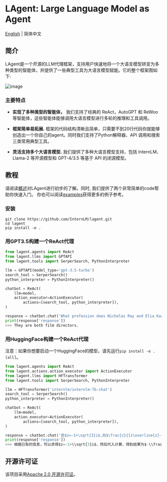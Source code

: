 # LAgent: Large Language Model as Agent

[English](README.md) | 简体中文

## 简介

LAgent是一个开源的LLM代理框架，支持用户快速地将一个大语言模型转变为多种类型的智能体，并提供了一些典型工具为大语言模型赋能。它的整个框架图如下:

![image](https://github.com/InternLM/lagent/assets/24351120/e104171e-4baf-43b3-8e6d-90cff1b298b6)

### 主要特点

- **实现了多种类型的智能体，** 我们支持了经典的 ReAct，AutoGPT 和 ReWoo 等智能体，这些智能体能够调用大语言模型进行多轮的推理和工具调用。

- **框架简单易拓展.** 框架的代码结构清晰且简单，只需要不到20行代码你就能够创造出一个你自己的agent。同时我们支持了Python解释器、API 调用和搜索三类常用典型工具。

- **灵活支持多个大语言模型.** 我们提供了多种大语言模型支持，包括 InternLM、Llama-2 等开源模型和 GPT-4/3.5 等基于 API 的闭源模型。

## 教程

请阅读[概述](docs/overview.md)对LAgent进行初步的了解。同时, 我们提供了两个非常简单的code帮助你快速入门。 你也可以阅读[examples](examples/)获得更多的例子参考。

### 安装

```
git clone https://github.com/InternLM/lagent.git
cd lagent
pip install -e .
```

### 用GPT3.5构建一个ReAct代理

```python
from lagent.agents import ReAct
from lagent.llms import GPTAPI
from lagent.tools import SerperSearch, PythonInterpreter

llm = GPTAPI(model_type='gpt-3.5-turbo')
search_tool = SerperSearch()
python_interpreter = PythonInterpreter()

chatbot = ReAct(
    llm=model,
    action_executor=ActionExecutor(
        actions=[search_tool, python_interpreter]),
)

response = chatbot.chat('What profession does Nicholas Ray and Elia Kazan have in common')
print(response['response'])
>>> They are both film directors.
```

### 用HuggingFace构建一个ReAct代理

注意：如果你想要启动一个HuggingFace的模型，请先运行`pip install -e . [all]`。

```python
from lagent.agents import ReAct
from lagent.actions.action_executor import ActionExecutor
from lagent.llms import HFTransformer
from lagent.tools import SerperSearch, PythonInterpreter

llm = HFTransformer('internlm/internlm-7b-chat')
search_tool = SerperSearch()
python_interpreter = PythonInterpreter()

chatbot = ReAct(
    llm=model,
    action_executor=ActionExecutor(
        actions=[search_tool, python_interpreter]),
)

response = chatbot.chat('若$z=-1+\sqrt{3}i$,则$\frac{z}{{z\overline{z}-1}}=\left(\ \ \right)$ (A) $-1+\sqrt{3}i$ (B) $-1-\sqrt{3}i$ (C) $-\frac{1}{3}+\frac{{\sqrt{3}}}{3}i$ (D) $-\frac{1}{3}-\frac{{\sqrt{3}}}{3}i$')
print(response['response'])
>>> 根据已有的信息，可以求得$z=-1+\\sqrt{3}i$，然后代入计算，得到结果为$-\\frac{1}{3}+\\frac{{\\sqrt{3}}}{3}i$。因此，答案是（C）。
```

## 开源许可证

该项目采用[Apache 2.0 开源许可证](LICENSE)。

